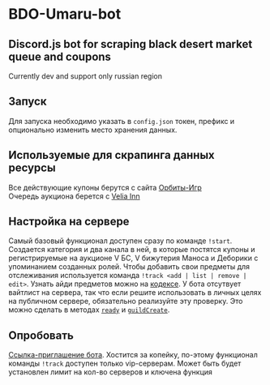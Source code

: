 # BDO-Umaru-bot
## Discord.js bot for scraping black desert market queue and coupons
  Сurrently dev and support only russian region

## Запуск
  Для запуска необходимо указать в `config.json` токен, префикс и опционально изменить место хранения данных.

## Используемые для скрапинга данных ресурсы
  Все действующие купоны берутся с сайта [Орбиты-Игр](https://orbit-games.com/)  
  Очередь аукциона берется с [Velia Inn](https://veliainn.com/)  

## Настройка на сервере
  Самый базовый функционал доступен сразу по команде `!start`. Создается категория и два канала в ней, в которые постятся купоны и регистрируемые на аукционе V БС, V бижутерия Маноса и Деборики с упоминанием созданных ролей. Чтобы добавить свои предметы для отслеживания используется команда `!track <add | list | remove | edit>`. Узнать айди предметов можно на [кодексе](https://bdocodex.com/ru/). У бота отсутвует вайтлист на сервера, так что если решите использовать в личных целях на публичном сервере, обязательно реализуйте эту проверку. Это можно сделать в методах [`ready`](https://github.com/exi66/BDO-Umaru-bot/blob/cca059c600dde5fde71854ed53ff8154c70de51b/index.js#L17) и [`guildCreate`](https://github.com/exi66/BDO-Umaru-bot/blob/cca059c600dde5fde71854ed53ff8154c70de51b/index.js#L22).

## Опробовать
[Ссылка-приглашение бота](https://discord.com/api/oauth2/authorize?client_id=673909884806365184&permissions=8&scope=bot). Хостится за копейку, по-этому функционал команды `!track` доступен только vip-серверам. Может быть будет установлен лимит на кол-во серверов и ключена функция
